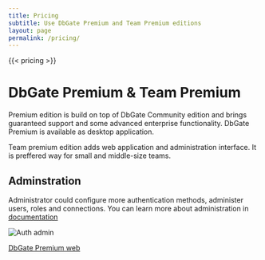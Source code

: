 ```yaml
---
title: Pricing
subtitle: Use DbGate Premium and Team Premium editions
layout: page
permalink: /pricing/
---
```


{{< pricing >}}

# DbGate Premium & Team Premium
Premium edition is build on top of DbGate Community edition and brings guaranteed support and some advanced enterprise functionality. DbGate Premium is available as desktop application. 

Team premium edition adds web application and administration interface. It is preffered way for small and middle-size teams.

## Adminstration
Administrator could configure more authentication methods, administer users, roles and connections. You can learn more about administration in [documentation](/docs/admin)

![Auth admin](/screenshots/authadmin.png)

<p>
    <a href="https://dbgate.eu" target="_blank" class="button is-info is-medium">DbGate Premium web</a>
</p>
